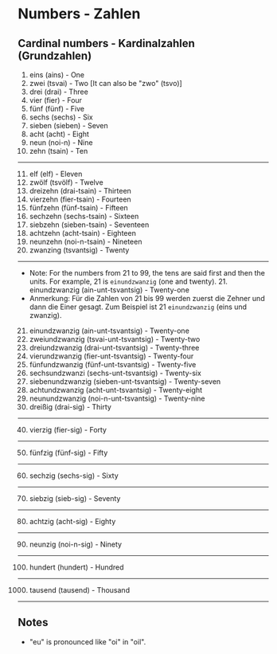 # Numbers - Zahlen

## Cardinal numbers - Kardinalzahlen (Grundzahlen)

1. eins (ains) - One
2. zwei (tsvai) - Two [It can also be "zwo" (tsvo)]
3. drei (drai) - Three
4. vier (fier) - Four
5. fünf (fünf) - Five
6. sechs (sechs) - Six
7. sieben (sieben) - Seven
8. acht (acht) - Eight
9. neun (noi-n) - Nine
10. zehn (tsain) - Ten

---

11. elf (elf) - Eleven
12. zwölf (tsvölf) - Twelve
13. dreizehn (drai-tsain) - Thirteen
14. vierzehn (fier-tsain) - Fourteen
15. fünfzehn (fünf-tsain) - Fifteen
16. sechzehn (sechs-tsain) - Sixteen
17. siebzehn (sieben-tsain) - Seventeen
18. achtzehn (acht-tsain) - Eighteen
19. neunzehn (noi-n-tsain) - Nineteen
20. zwanzing (tsvantsig) - Twenty

---

- Note: For the numbers from 21 to 99, the tens are said first and then the units. For example, 21 is `einundzwanzig` (one and twenty). 21. einundzwanzig (ain-unt-tsvantsig) - Twenty-one
- Anmerkung: Für die Zahlen von 21 bis 99 werden zuerst die Zehner und dann die Einer gesagt. Zum Beispiel ist 21 `einundzwanzig` (eins und zwanzig).

21. einundzwanzig (ain-unt-tsvantsig) - Twenty-one
22. zweiundzwanzig (tsvai-unt-tsvantsig) - Twenty-two
23. dreiundzwanzig (drai-unt-tsvantsig) - Twenty-three
24. vierundzwanzig (fier-unt-tsvantsig) - Twenty-four
25. fünfundzwanzig (fünf-unt-tsvantsig) - Twenty-five
26. sechsundzwanzi (sechs-unt-tsvantsig) - Twenty-six
27. siebenundzwanzig (sieben-unt-tsvantsig) - Twenty-seven
28. achtundzwanzig (acht-unt-tsvantsig) - Twenty-eight
29. neunundzwanzig (noi-n-unt-tsvantsig) - Twenty-nine
30. dreißig (drai-sig) - Thirty

---

40. vierzig (fier-sig) - Forty

---

50. fünfzig (fünf-sig) - Fifty

---

60. sechzig (sechs-sig) - Sixty

---

70. siebzig (sieb-sig) - Seventy

---

80. achtzig (acht-sig) - Eighty

---

90. neunzig (noi-n-sig) - Ninety

---

100. hundert (hundert) - Hundred

---

1000. tausend (tausend) - Thousand

---

## Notes

- "eu" is pronounced like "oi" in "oil".
